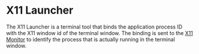 # X11 Launcher

The X11 Launcher is a terminal tool that binds the application process ID with the X11 window id of the terminal window.
The binding is sent to the [X11 Monitor](../x11_monitor/) to identify the process that is actually running in the terminal window.
